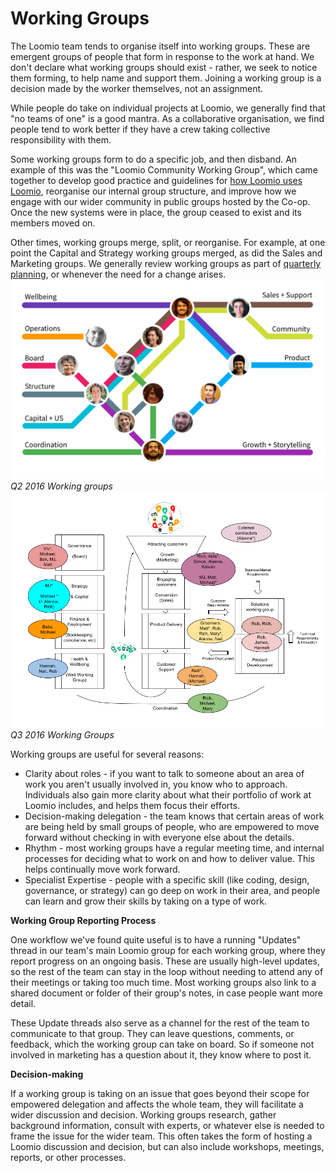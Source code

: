 # Working Groups

The Loomio team tends to organise itself into working groups. These are emergent groups of people that form in response to the work at hand. We don't declare what working groups should exist - rather, we seek to notice them forming, to help name and support them. Joining a working group is a decision made by the worker themselves, not an assignment. 

While people do take on individual projects at Loomio, we generally find that "no teams of one" is a good mantra. As a collaborative organisation, we find people tend to work better if they have a crew taking collective responsibility with them.

Some working groups form to do a specific job, and then disband. An example of this was the "Loomio Community Working Group", which came together to develop good practice and guidelines for [how Loomio uses Loomio](using_loomio.html), reorganise our internal group structure, and improve how we engage with our wider community in public groups hosted by the Co-op. Once the new systems were in place, the group ceased to exist and its members moved on. 

Other times, working groups merge, split, or reorganise. For example, at one point the Capital and Strategy working groups merged, as did the Sales and Marketing groups. We generally review working groups as part of [quarterly planning](planning.html), or whenever the need for a change arises.
![](workinggroupsQ2-2016.png)
*Q2 2016 Working groups*
![](FX1YfEo.png)
*Q3 2016 Working Groups*


Working groups are useful for several reasons:

* Clarity about roles - if you want to talk to someone about an area of work you aren't usually involved in, you know who to approach. Individuals also gain more clarity about what their portfolio of work at Loomio includes, and helps them focus their efforts.
* Decision-making delegation - the team knows that certain areas of work are being held by small groups of people, who are empowered to move forward without checking in with everyone else about the details.
* Rhythm - most working groups have a regular meeting time, and internal processes for deciding what to work on and how to deliver value. This helps continually move work forward.
* Specialist Expertise - people with a specific skill (like coding, design, governance, or strategy) can go deep on work in their area, and people can learn and grow their skills by taking on a type of work.

**Working Group Reporting Process**

One workflow we've found quite useful is to have a running "Updates" thread in our team's main Loomio group for each working group, where they report progress on an ongoing basis. These are usually high-level updates, so the rest of the team can stay in the loop without needing to attend any of their meetings or taking too much time. Most working groups also link to a shared document or folder of their group's notes, in case people want more detail. 

These Update threads also serve as a channel for the rest of the team to communicate to that group. They can leave questions, comments, or feedback, which the working group can take on board. So if someone not involved in marketing has a question about it, they know where to post it.

**Decision-making**

If a working group is taking on an issue that goes beyond their scope for empowered delegation and affects the whole team, they will facilitate a wider discussion and decision. Working groups research, gather background information, consult with experts, or whatever else is needed to frame the issue for the wider team. This often takes the form of hosting a Loomio discussion and decision, but can also include workshops, meetings, reports, or other processes. 


